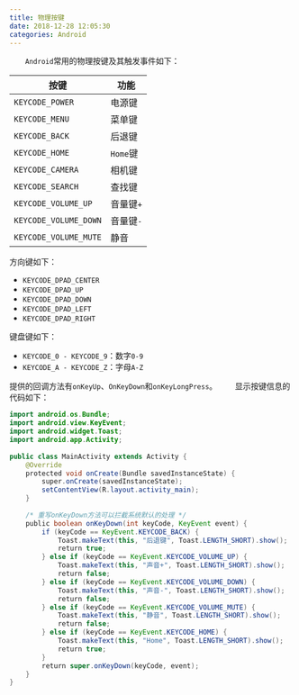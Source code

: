 ```yaml
---
title: 物理按键
date: 2018-12-28 12:05:30
categories: Android
---
```

&emsp;&emsp;`Android`常用的物理按键及其触发事件如下：

按键                  | 功能
----------------------|-------
`KEYCODE_POWER`       | 电源键
`KEYCODE_MENU`        | 菜单键
`KEYCODE_BACK`        | 后退键
`KEYCODE_HOME`        | `Home`键
`KEYCODE_CAMERA`      | 相机键
`KEYCODE_SEARCH`      | 查找键
`KEYCODE_VOLUME_UP`   | 音量键`+`
`KEYCODE_VOLUME_DOWN` | 音量键`-`
`KEYCODE_VOLUME_MUTE` | 静音

方向键如下：

- `KEYCODE_DPAD_CENTER`
- `KEYCODE_DPAD_UP`
- `KEYCODE_DPAD_DOWN`
- `KEYCODE_DPAD_LEFT`
- `KEYCODE_DPAD_RIGHT`

键盘键如下：

- `KEYCODE_0 - KEYCODE_9`：数字`0-9`
- `KEYCODE_A - KEYCODE_Z`：字母`A-Z`

提供的回调方法有`onKeyUp`、`OnKeyDown`和`onKeyLongPress`。
&emsp;&emsp;显示按键信息的代码如下：

``` java
import android.os.Bundle;
import android.view.KeyEvent;
import android.widget.Toast;
import android.app.Activity;
​
public class MainActivity extends Activity {
    @Override
    protected void onCreate(Bundle savedInstanceState) {
        super.onCreate(savedInstanceState);
        setContentView(R.layout.activity_main);
    }
​
    /* 重写onKeyDown方法可以拦截系统默认的处理 */
    public boolean onKeyDown(int keyCode, KeyEvent event) {
        if (keyCode == KeyEvent.KEYCODE_BACK) {
            Toast.makeText(this, "后退键", Toast.LENGTH_SHORT).show();
            return true;
        } else if (keyCode == KeyEvent.KEYCODE_VOLUME_UP) {
            Toast.makeText(this, "声音+", Toast.LENGTH_SHORT).show();
            return false;
        } else if (keyCode == KeyEvent.KEYCODE_VOLUME_DOWN) {
            Toast.makeText(this, "声音-", Toast.LENGTH_SHORT).show();
            return false;
        } else if (keyCode == KeyEvent.KEYCODE_VOLUME_MUTE) {
            Toast.makeText(this, "静音", Toast.LENGTH_SHORT).show();
            return false;
        } else if (keyCode == KeyEvent.KEYCODE_HOME) {
            Toast.makeText(this, "Home", Toast.LENGTH_SHORT).show();
            return true;
        }
        return super.onKeyDown(keyCode, event);
    }
}
```